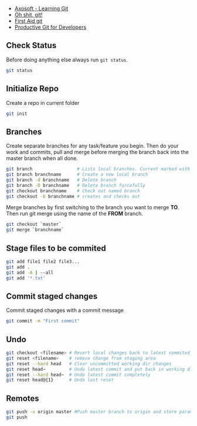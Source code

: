* [Axosoft - Learning Git](https://blog.axosoft.com/learning-git-repository/)
* [Oh shit, git!](http://ohshitgit.com/)
* [First Aid git](http://firstaidgit.io/#/)
* [Productive Git for Developers](https://egghead.io/courses/productive-git-for-developers)


## Check Status

Before doing anything else always run `git status`.

```bash
git status
```

## Initialize Repo

Create a repo in current folder

```bash
git init
```

## Branches

Create separate branches for any task/feature you begin. Then do your work and commits, pull and merge before merging the branch back into the master branch when all done.

```bash
git branch                 # Lists local branches. Current marked with asterisk
git branch branchname      # Create a new local branch
git branch -d branchname   # Delete branch
git branch -D branchname   # Delete branch forcefully
git checkout branchname    # Check out named branch
git checkout -b branchname # creates and checks out
```

Merge branches by first switching to the branch you want to merge **TO**. Then run git merge using the name of the **FROM** branch.

```bash
git checkout `master`
git merge `branchname`

```

## Stage files to be commited

```bash
git add file1 file2 file3...
git add .
git add -A | --all
git add '*.txt'
```

## Commit staged changes

Commit staged changes with a commit message

```bash
git commit -m "First commit"
```

## Undo

```bash
git checkout <filename> # Revert local changes back to latest commited ver
git reset <filename>    # remove change from staging area
git reset --hard head   # Clear uncommitted working dir changes
git reset head~         # Undo latest commit and put back in working dir
git reset --hard head~  # Undo latest commit completely
git reset head@{1}      # Undo last reset
```

## Remotes

```bash
git push -u origin master #Push master branch to origin and store params
git push
```
